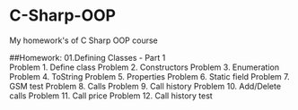 # C-Sharp-OOP
My homework's of C Sharp OOP course

##Homework: 01.Defining Classes - Part 1</br>
  Problem 1. Define class
  Problem 2. Constructors
  Problem 3. Enumeration
  Problem 4. ToString
  Problem 5. Properties
  Problem 6. Static field
  Problem 7. GSM test
  Problem 8. Calls
  Problem 9. Call history
  Problem 10. Add/Delete calls
  Problem 11. Call price
  Problem 12. Call history test
